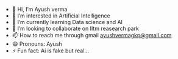 - 👋 Hi, I’m Ayush verma
- 👀 I’m interested in Artificial Intelligence
- 🌱 I’m currently learning Data science and AI
- 💞️ I’m looking to collaborate on IItm reasearch park
- 📫 How to reach me  through gmail ayushvermagkp@gmail.com
- 😄 Pronouns: Ayush
- ⚡ Fun fact: Ai is fake but real...

<!---
ayushvermagkp/ayushvermagkp is a ✨ special ✨ repository because its `README.md` (this file) appears on your GitHub profile.
You can click the Preview link to take a look at your changes.
--->
